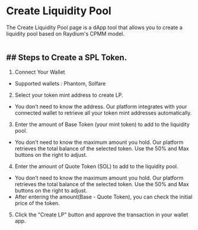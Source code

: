 
# Create Liquidity Pool

The Create Liquidity Pool page is a dApp tool that allows you to create a liquidity pool based on Raydium's CPMM model.

<figure><img src="../.gitbook/assets/create_lp" alt=""><figcaption></figcaption></figure>



## ## Steps to Create a SPL Token.


1. Connect Your Wallet
 - Supported wallets : Phantom, Solfare

2. Select your token mint address to create LP.
 - You don’t need to know the address. Our platform integrates with your connected wallet to retrieve all your token mint addresses automatically.

3. Enter the amount of Base Token (your mint token) to add to the liquidity pool.
 - You don’t need to know the maximum amount you hold. Our platform retrieves the total balance of the selected token. Use the 50% and Max buttons on the right to adjust.

4. Enter the amount of Quote Token (SOL) to add to the liquidity pool.
 - You don’t need to know the maximum amount you hold. Our platform retrieves the total balance of the selected token. Use the 50% and Max buttons on the right to adjust.
 - After entering the amount(Base - Quote Token), you can check the initial price of the token.

5. Click the "Create LP" button and approve the transaction in your wallet app.




